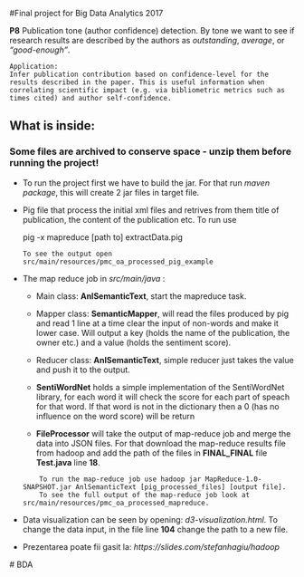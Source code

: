 #Final project for   Big Data Analytics 2017

<b>P8</b> Publication tone (author confidence) detection. By tone we want to see if research results are described by the authors as <i>outstanding</i>, <i>average</i>, or <i>“good-enough”</i>.

    Application:
    Infer publication contribution based on confidence-level for the results described in the paper. This is useful information when correlating scientific impact (e.g. via bibliometric metrics such as times cited) and author self-confidence.

 <h2> What is inside: </h2>
 <h3> Some files are archived to conserve space - unzip them before running the project!</h3>
 <ul>
    <li>
        <p>To run the project first we have to build the jar. For that run <i>maven package</i>, this will create 2 jar files in target file.</p>
    </li>
    <li>
        <p>Pig file that process the initial xml files and retrives from them title of publication, the content of the publication etc. To run use</p>
            pig -x mapreduce [path to] extractData.pig
           
            
    To see the output open src/main/resources/pmc_oa_processed_pig_example
   </li>
   <li>
        <p>The map reduce job in <i>src/main/java</i> :</p>
        <ul>
            <li>
                <p>Main class: <b>AnlSemanticText</b>, start the mapreduce task.</p>
            </li>
            <li>
                <p>Mapper class: <b>SemanticMapper</b>, will read the files produced by pig and read 1 line at a time 
                clear the input of non-words and make it lower case. Will output a key (holds the name of the publication, the owner etc.) and a value (holds the sentiment score).</p>
            </li>
            <li>
                <p>Reducer class: <b>AnlSemanticText</b>, simple reducer just takes the value and push it to the output.</p>
            </li>
            <li>
                <p><b>SentiWordNet</b> holds a simple implementation of the SentiWordNet library, for each word it will check the score for each part of speach for that word. If that word
                is not in the dictionary then a 0 (has no influence on the word score) will be return</p>
            </li>
            <li>
                <p><b>FileProcessor</b> will take the output of map-reduce job and merge the data into JSON files. For that download the map-reduce results file from hadoop and add the path of the files in <b>FINAL_FINAL</b> file <b>Test.java</b> line <b>18</b>.</p>
            </li>
        </ul>
        
        To run the map-reduce job use hadoop jar MapReduce-1.0-SNAPSHOT.jar AnlSemanticText [pig_processed_files] [output file].
        To see the full output of the map-reduce job look at src/main/resources/pmc_oa_processed_mapreduce.
   </li>
   <li>
        <p>Data visualization can be seen by opening: <i>d3-visualization.html</i>. To change the data input, in the file line <b>104</b> change the path to a new file.</p>
   </li>
   <li><p>Prezentarea poate fii gasit la: <i>https://slides.com/stefanhagiu/hadoop</i> </p></li>
 </ul># BDA
